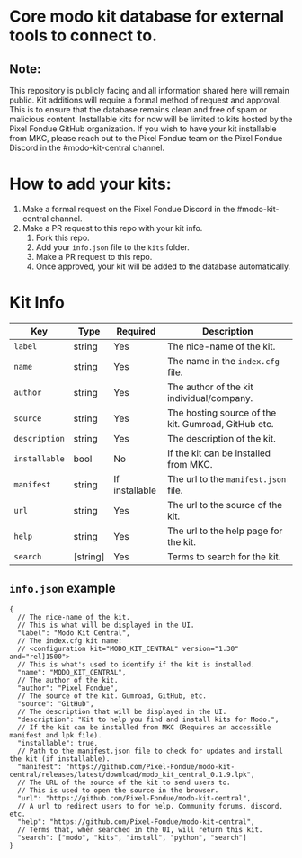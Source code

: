 # Core modo kit database for external tools to connect to.

## Note:
This repository is publicly facing and all information shared here will remain public. Kit additions will require
a formal method of request and approval. This is to ensure that the database remains clean and free of spam or 
malicious content. Installable kits for now will be limited to kits hosted by the Pixel Fondue GitHub organization. 
If you wish to have your kit installable from MKC, please reach out to the Pixel Fondue team on the Pixel Fondue 
Discord in the #modo-kit-central channel.


# How to add your kits:
1. Make a formal request on the Pixel Fondue Discord in the #modo-kit-central channel.
2. Make a PR request to this repo with your kit info.
   1. Fork this repo.
   2. Add your `info.json` file to the `kits` folder.
   3. Make a PR request to this repo.
   4. Once approved, your kit will be added to the database automatically.


# Kit Info
| Key           | Type     | Required       | Description                                         |
|---------------|----------|----------------|-----------------------------------------------------|
| `label`       | string   | Yes            | The nice-name of the kit.                           |
| `name`        | string   | Yes            | The name in the `index.cfg` file.                   |
| `author`      | string   | Yes            | The author of the kit individual/company.           |
| `source`      | string   | Yes            | The hosting source of the kit. Gumroad, GitHub etc. |
| `description` | string   | Yes            | The description of the kit.                         |
| `installable` | bool     | No             | If the kit can be installed from MKC.               |
| `manifest`    | string   | If installable | The url to the `manifest.json` file.                |
| `url`         | string   | Yes            | The url to the source of the kit.                   |
| `help`        | string   | Yes            | The url to the help page for the kit.               |
| `search`      | [string] | Yes            | Terms to search for the kit.                        |


## `info.json` example
```JSON5
{
  // The nice-name of the kit.
  // This is what will be displayed in the UI.
  "label": "Modo Kit Central",
  // The index.cfg kit name: 
  // <configuration kit="MODO_KIT_CENTRAL" version="1.30" and="rel]1500">
  // This is what's used to identify if the kit is installed.
  "name": "MODO_KIT_CENTRAL",
  // The author of the kit.
  "author": "Pixel Fondue",
  // The source of the kit. Gumroad, GitHub, etc.
  "source": "GitHub",
  // The description that will be displayed in the UI.
  "description": "Kit to help you find and install kits for Modo.",
  // If the kit can be installed from MKC (Requires an accessible manifest and lpk file).
  "installable": true,
  // Path to the manifest.json file to check for updates and install the kit (if installable).
  "manifest": "https://github.com/Pixel-Fondue/modo-kit-central/releases/latest/download/modo_kit_central_0.1.9.lpk",
  // The URL of the source of the kit to send users to.
  // This is used to open the source in the browser.
  "url": "https://github.com/Pixel-Fondue/modo-kit-central",
  // A url to redirect users to for help. Community forums, discord, etc.
  "help": "https://github.com/Pixel-Fondue/modo-kit-central",
  // Terms that, when searched in the UI, will return this kit.
  "search": ["modo", "kits", "install", "python", "search"]
}
```
